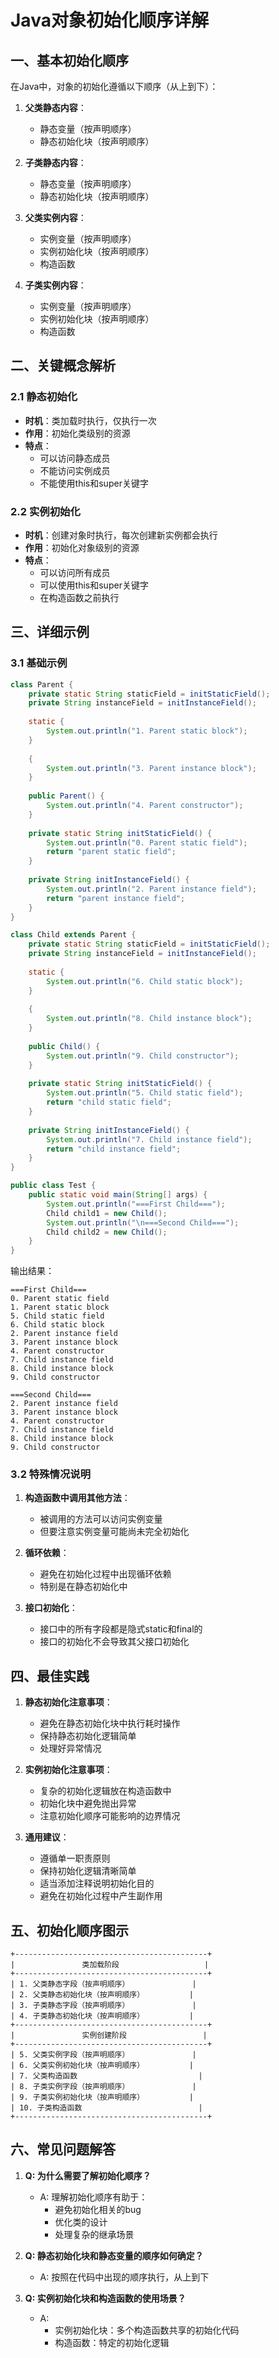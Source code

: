 # Java对象初始化顺序详解

## 一、基本初始化顺序

在Java中，对象的初始化遵循以下顺序（从上到下）：

1. **父类静态内容**：
   - 静态变量（按声明顺序）
   - 静态初始化块（按声明顺序）

2. **子类静态内容**：
   - 静态变量（按声明顺序）
   - 静态初始化块（按声明顺序）

3. **父类实例内容**：
   - 实例变量（按声明顺序）
   - 实例初始化块（按声明顺序）
   - 构造函数

4. **子类实例内容**：
   - 实例变量（按声明顺序）
   - 实例初始化块（按声明顺序）
   - 构造函数

## 二、关键概念解析

### 2.1 静态初始化

- **时机**：类加载时执行，仅执行一次
- **作用**：初始化类级别的资源
- **特点**：
  - 可以访问静态成员
  - 不能访问实例成员
  - 不能使用this和super关键字

### 2.2 实例初始化

- **时机**：创建对象时执行，每次创建新实例都会执行
- **作用**：初始化对象级别的资源
- **特点**：
  - 可以访问所有成员
  - 可以使用this和super关键字
  - 在构造函数之前执行

## 三、详细示例

### 3.1 基础示例

```java
class Parent {
    private static String staticField = initStaticField();
    private String instanceField = initInstanceField();
    
    static {
        System.out.println("1. Parent static block");
    }
    
    {
        System.out.println("3. Parent instance block");
    }
    
    public Parent() {
        System.out.println("4. Parent constructor");
    }
    
    private static String initStaticField() {
        System.out.println("0. Parent static field");
        return "parent static field";
    }
    
    private String initInstanceField() {
        System.out.println("2. Parent instance field");
        return "parent instance field";
    }
}

class Child extends Parent {
    private static String staticField = initStaticField();
    private String instanceField = initInstanceField();
    
    static {
        System.out.println("6. Child static block");
    }
    
    {
        System.out.println("8. Child instance block");
    }
    
    public Child() {
        System.out.println("9. Child constructor");
    }
    
    private static String initStaticField() {
        System.out.println("5. Child static field");
        return "child static field";
    }
    
    private String initInstanceField() {
        System.out.println("7. Child instance field");
        return "child instance field";
    }
}

public class Test {
    public static void main(String[] args) {
        System.out.println("===First Child===");
        Child child1 = new Child();
        System.out.println("\n===Second Child===");
        Child child2 = new Child();
    }
}
```

输出结果：
```
===First Child===
0. Parent static field
1. Parent static block
5. Child static field
6. Child static block
2. Parent instance field
3. Parent instance block
4. Parent constructor
7. Child instance field
8. Child instance block
9. Child constructor

===Second Child===
2. Parent instance field
3. Parent instance block
4. Parent constructor
7. Child instance field
8. Child instance block
9. Child constructor
```

### 3.2 特殊情况说明

1. **构造函数中调用其他方法**：
   - 被调用的方法可以访问实例变量
   - 但要注意实例变量可能尚未完全初始化

2. **循环依赖**：
   - 避免在初始化过程中出现循环依赖
   - 特别是在静态初始化中

3. **接口初始化**：
   - 接口中的所有字段都是隐式static和final的
   - 接口的初始化不会导致其父接口初始化

## 四、最佳实践

1. **静态初始化注意事项**：
   - 避免在静态初始化块中执行耗时操作
   - 保持静态初始化逻辑简单
   - 处理好异常情况

2. **实例初始化注意事项**：
   - 复杂的初始化逻辑放在构造函数中
   - 初始化块中避免抛出异常
   - 注意初始化顺序可能影响的边界情况

3. **通用建议**：
   - 遵循单一职责原则
   - 保持初始化逻辑清晰简单
   - 适当添加注释说明初始化目的
   - 避免在初始化过程中产生副作用

## 五、初始化顺序图示

```
+-------------------------------------------+
|               类加载阶段                   |
+-------------------------------------------+
| 1. 父类静态字段（按声明顺序）              |
| 2. 父类静态初始化块（按声明顺序）          |
| 3. 子类静态字段（按声明顺序）              |
| 4. 子类静态初始化块（按声明顺序）          |
+-------------------------------------------+
|               实例创建阶段                 |
+-------------------------------------------+
| 5. 父类实例字段（按声明顺序）              |
| 6. 父类实例初始化块（按声明顺序）          |
| 7. 父类构造函数                           |
| 8. 子类实例字段（按声明顺序）              |
| 9. 子类实例初始化块（按声明顺序）          |
| 10. 子类构造函数                          |
+-------------------------------------------+
```

## 六、常见问题解答

1. **Q: 为什么需要了解初始化顺序？**
   - A: 理解初始化顺序有助于：
     - 避免初始化相关的bug
     - 优化类的设计
     - 处理复杂的继承场景

2. **Q: 静态初始化块和静态变量的顺序如何确定？**
   - A: 按照在代码中出现的顺序执行，从上到下

3. **Q: 实例初始化块和构造函数的使用场景？**
   - A: 
     - 实例初始化块：多个构造函数共享的初始化代码
     - 构造函数：特定的初始化逻辑